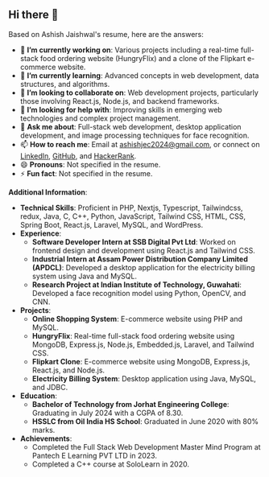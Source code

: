 ## Hi there 👋

Based on Ashish Jaishwal's resume, here are the answers:

- 🔭 **I’m currently working on**: Various projects including a real-time full-stack food ordering website (HungryFlix) and a clone of the Flipkart e-commerce website.
- 🌱 **I’m currently learning**: Advanced concepts in web development, data structures, and algorithms.
- 👯 **I’m looking to collaborate on**: Web development projects, particularly those involving React.js, Node.js, and backend frameworks.
- 🤔 **I’m looking for help with**: Improving skills in emerging web technologies and complex project management.
- 💬 **Ask me about**: Full-stack web development, desktop application development, and image processing techniques for face recognition.
- 📫 **How to reach me**: Email at ashishjec2024@gmail.com, or connect on [LinkedIn](https://www.linkedin.com/in/ashish-jaishwal-62b1621b2/), [GitHub](https://github.com/ashishjec), and [HackerRank](https://www.hackerrank.com/profile/ashishjec2024).
- 😄 **Pronouns**: Not specified in the resume.
- ⚡ **Fun fact**: Not specified in the resume.

**Additional Information**:
- **Technical Skills**: Proficient in PHP, Nextjs, Typescript, Tailwindcss, redux,  Java, C, C++, Python, JavaScript, Tailwind CSS, HTML, CSS, Spring Boot, React.js, Laravel, MySQL, and WordPress.
- **Experience**:
  - **Software Developer Intern at SSB Digital Pvt Ltd**: Worked on frontend design and development using React.js and Tailwind CSS.
  - **Industrial Intern at Assam Power Distribution Company Limited (APDCL)**: Developed a desktop application for the electricity billing system using Java and MySQL.
  - **Research Project at Indian Institute of Technology, Guwahati**: Developed a face recognition model using Python, OpenCV, and CNN.
- **Projects**:
  - **Online Shopping System**: E-commerce website using PHP and MySQL.
  - **HungryFlix**: Real-time full-stack food ordering website using MongoDB, Express.js, Node.js, Embedded.js, Laravel, and Tailwind CSS.
  - **Flipkart Clone**: E-commerce website using MongoDB, Express.js, React.js, and Node.js.
  - **Electricity Billing System**: Desktop application using Java, MySQL, and JDBC.
- **Education**:
  - **Bachelor of Technology from Jorhat Engineering College**: Graduating in July 2024 with a CGPA of 8.30.
  - **HSSLC from Oil India HS School**: Graduated in June 2020 with 80% marks.
- **Achievements**:
  - Completed the Full Stack Web Development Master Mind Program at Pantech E Learning PVT LTD in 2023.
  - Completed a C++ course at SoloLearn in 2020.
 
